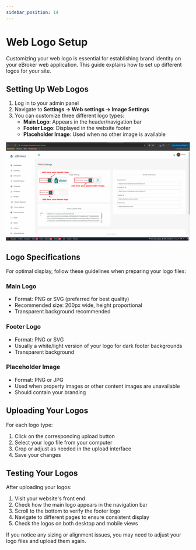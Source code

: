 ```yaml
---
sidebar_position: 14
---
```


# Web Logo Setup

Customizing your web logo is essential for establishing brand identity on your eBroker web application. This guide explains how to set up different logos for your site.

## Setting Up Web Logos

1. Log in to your admin panel
2. Navigate to **Settings → Web settings → Image Settings**
3. You can customize three different logo types:
   - **Main Logo**: Appears in the header/navigation bar
   - **Footer Logo**: Displayed in the website footer
   - **Placeholder Image**: Used when no other image is available

![Change Logo](/images/web/change-logo.png)

## Logo Specifications

For optimal display, follow these guidelines when preparing your logo files:

### Main Logo

- Format: PNG or SVG (preferred for best quality)
- Recommended size: 200px wide, height proportional
- Transparent background recommended

### Footer Logo

- Format: PNG or SVG
- Usually a white/light version of your logo for dark footer backgrounds
- Transparent background

### Placeholder Image

- Format: PNG or JPG
- Used when property images or other content images are unavailable
- Should contain your branding

## Uploading Your Logos

For each logo type:

1. Click on the corresponding upload button
2. Select your logo file from your computer
3. Crop or adjust as needed in the upload interface
4. Save your changes

## Testing Your Logos

After uploading your logos:

1. Visit your website's front end
2. Check how the main logo appears in the navigation bar
3. Scroll to the bottom to verify the footer logo
4. Navigate to different pages to ensure consistent display
5. Check the logos on both desktop and mobile views

If you notice any sizing or alignment issues, you may need to adjust your logo files and upload them again.
